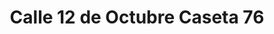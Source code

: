 ---
title: "Calle 12 de Octubre Caseta 76"
url: /arroyo-concepcion/calle-12-de-octubre-caseta-76/
shop: ropa
---